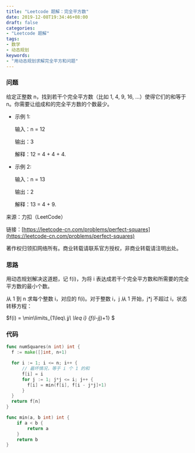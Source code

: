 ```yaml
---
title: "Leetcode 题解：完全平方数"
date: 2019-12-08T19:34:46+08:00
draft: false
categories:
- "Leetcode 题解"
tags:
- 数学
- 动态规划
keywords:
- "用动态规划求解完全平方和问题"
---
```


### 问题

给定正整数 n，找到若干个完全平方数（比如 1, 4, 9, 16, ...）使得它们的和等于 n。你需要让组成和的完全平方数的个数最少。

- 示例 1:
  
  输入：n = 12
  
  输出：3
  
  解释：12 = 4 + 4 + 4.

- 示例 2:
  
  输入：n = 13
  
  输出：2
  
  解释：13 = 4 + 9.
  
来源：力扣（LeetCode）

链接：[https://leetcode-cn.com/problems/perfect-squares](https://leetcode-cn.com/problems/perfect-squares)

著作权归领扣网络所有。商业转载请联系官方授权，非商业转载请注明出处。

### 思路

用动态规划解决这道题，记 f(i)，为将 i 表达成若干个完全平方数和所需要的完全平方数的最小个数。

从 1 到 n 求每个整数 i，对应的 f(i)。对于整数 i，j 从 1 开始，j*j 不超过 i，状态转移方程：

$f(i) = \min\limits_{1\leq\ j*j\ \leq i} {f(i-j*j)+1} $

### 代码

```go
func numSquares(n int) int {
  f := make([]int, n+1)

  for i := 1; i <= n; i++ {
      // 最坏情况，等于 i 个 1 的和
      f[i] = i
      for j := 1; j*j <= i; j++ {
        f[i] = min(f[i], f[i - j*j]+1)
      }
  }
  return f[n]
}

func min(a, b int) int {
    if a < b {
        return a
    }
    return b
}
```
